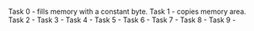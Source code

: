 Task 0 -  fills memory with a constant byte.
Task 1 - copies memory area.
Task 2 - 
Task 3 - 
Task 4 - 
Task 5 - 
Task 6 - 
Task 7 - 
Task 8 - 
Task 9 - 

